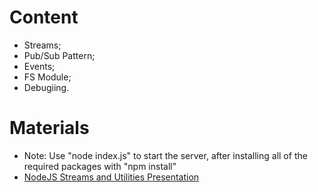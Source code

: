 # Content
- Streams;
- Pub/Sub Pattern;
- Events;
- FS Module;
- Debugiing.

# Materials
- Note: Use "node index.js" to start the server, after installing all of the required packages with "npm install"
- [NodeJS Streams and Utilities Presentation](https://github.com/TheStormWeaver/JSWeb/files/7383360/02.NodeJS-Streams-and-Utilities.pptx)
